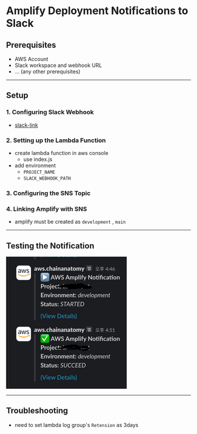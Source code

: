 # Amplify Deployment Notifications to Slack

## Prerequisites
- AWS Account
- Slack workspace and webhook URL
- ... (any other prerequisites)

---

## Setup
### 1. Configuring Slack Webhook
- [slack-link](https://api.slack.com/messaging/webhooks)

### 2. Setting up the Lambda Function
- create lambda function in aws console
  - use index.js
- add environment
    - `PROJECT_NAME`
    - `SLACK_WEBHOOK_PATH`
  
### 3. Configuring the SNS Topic

### 4. Linking Amplify with SNS
- amplify must be created as `development` , `main`

---

## Testing the Notification
![img.png](img.png)

---
## Troubleshooting
- need to set lambda log group's `Retension` as 3days


